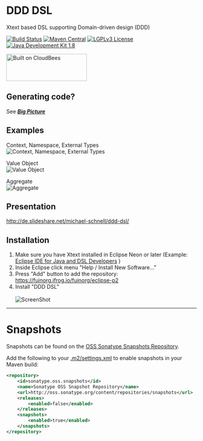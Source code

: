 DDD DSL
===========

Xtext based DSL supporting Domain-driven design (DDD)

[![Build Status](https://fuin-org.ci.cloudbees.com/job/org.fuin.dsl.ddd/badge/icon)](https://fuin-org.ci.cloudbees.com/job/org.fuin.dsl.ddd/)
[![Maven Central](https://maven-badges.herokuapp.com/maven-central/org.fuin.dsl.ddd/org.fuin.dsl.ddd/badge.svg)](https://maven-badges.herokuapp.com/maven-central/org.fuin.dsl.ddd/org.fuin.dsl.ddd/)
[![LGPLv3 License](http://img.shields.io/badge/license-LGPLv3-blue.svg)](https://www.gnu.org/licenses/lgpl.html)
[![Java Development Kit 1.8](https://img.shields.io/badge/JDK-1.8-green.svg)](http://www.oracle.com/technetwork/java/javase/downloads/jdk8-downloads-2133151.html)

<a href="https://fuin-org.ci.cloudbees.com/job/org.fuin.dsl.ddd"><img src="http://www.fuin.org/images/Button-Built-on-CB-1.png" width="213" height="72" border="0" alt="Built on CloudBees"/></a>

Generating code?
----------------
See ___[Big Picture](https://github.com/fuinorg/org.fuin.dsl.ddd/blob/master/doc/README.md)___

Examples
--------
Context, Namespace, External Types<br/>
![Context, Namespace, External Types](https://raw.github.com/fuinorg/org.fuin.dsl.ddd/master/doc/context-namespace-example.jpg)

Value Object<br/>
![Value Object](https://raw.github.com/fuinorg/org.fuin.dsl.ddd/master/doc/value-object-example.jpg)

Aggregate<br/>
![Aggregate](https://raw.github.com/fuinorg/org.fuin.dsl.ddd/master/doc/aggregate-example.jpg)

Presentation
------------
http://de.slideshare.net/michael-schnell/ddd-dsl/

Installation
------------

1. Make sure you have Xtext installed in Eclipse Neon or later (Example: [Eclipse IDE for Java and DSL Developers](https://www.eclipse.org/downloads/packages/eclipse-ide-java-and-dsl-developers/neon3 "Eclipse IDE for Java and DSL Developers") )
2. Inside Eclipse click menu "Help / Install New Software..."
3. Press "Add" button to add the repository: https://fuinorg.jfrog.io/fuinorg/eclipse-p2
4. Install "DDD DSL"<br/>  
![ScreenShot](https://raw.github.com/fuinorg/org.fuin.dsl.ddd/master/doc/install-eclipse.jpg)

-----------------------------------------------------

Snapshots
=========

Snapshots can be found on the [OSS Sonatype Snapshots Repository](http://oss.sonatype.org/content/repositories/snapshots/org/fuin "Snapshot Repository"). 

Add the following to your [.m2/settings.xml](http://maven.apache.org/ref/3.2.1/maven-settings/settings.html "Reference configuration") to enable snapshots in your Maven build:

```xml
<repository>
    <id>sonatype.oss.snapshots</id>
    <name>Sonatype OSS Snapshot Repository</name>
    <url>http://oss.sonatype.org/content/repositories/snapshots</url>
    <releases>
        <enabled>false</enabled>
    </releases>
    <snapshots>
        <enabled>true</enabled>
    </snapshots>
</repository>
```
